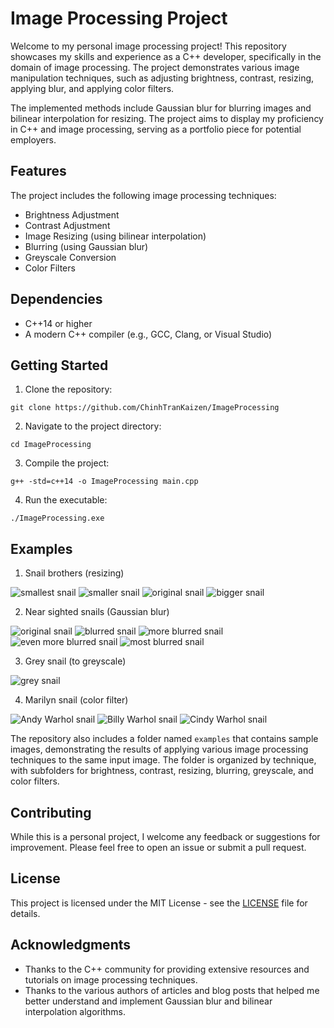 # Image Processing Project

Welcome to my personal image processing project! This repository showcases my skills and experience as a C++ developer, specifically in the domain of image processing. The project demonstrates various image manipulation techniques, such as adjusting brightness, contrast, resizing, applying blur, and applying color filters.

The implemented methods include Gaussian blur for blurring images and bilinear interpolation for resizing. The project aims to display my proficiency in C++ and image processing, serving as a portfolio piece for potential employers.

## Features

The project includes the following image processing techniques:

- Brightness Adjustment
- Contrast Adjustment
- Image Resizing (using bilinear interpolation)
- Blurring (using Gaussian blur)
- Greyscale Conversion
- Color Filters

## Dependencies

- C++14 or higher
- A modern C++ compiler (e.g., GCC, Clang, or Visual Studio)

## Getting Started

1. Clone the repository:

```
git clone https://github.com/ChinhTranKaizen/ImageProcessing
```

2. Navigate to the project directory:

```
cd ImageProcessing
```

3. Compile the project:

```
g++ -std=c++14 -o ImageProcessing main.cpp
```

4. Run the executable:

```
./ImageProcessing.exe
```

## Examples
1. Snail brothers (resizing)

![smallest snail](./Examples/resize/smallestSnail.bmp)
![smaller snail](./Examples/resize/smallerSnail.bmp)
![original snail](./snail.bmp)
![bigger snail](./Examples/resize/biggerSnail.bmp)

2. Near sighted snails (Gaussian blur)

![original snail](./snail.bmp)
![blurred snail](./Examples/blurring/blurredSnail.bmp)
![more blurred snail](./Examples/blurring/moreblurredSnail.bmp)
![even more blurred snail](./Examples/blurring/evenmoreblurredSnail.bmp)
![most blurred snail](./Examples/blurring/mostblurredSnail.bmp)

3. Grey snail (to greyscale)

![grey snail](./Examples/greyscale/greySnail.bmp)

4. Marilyn snail (color filter)

![Andy Warhol snail](./Examples/colorFilter/artsySnail1.bmp)
![Billy Warhol snail](./Examples/colorFilter/artsySnail2.bmp)
![Cindy Warhol snail](./Examples/colorFilter/artsySnail3.bmp)

The repository also includes a folder named `examples` that contains sample images, demonstrating the results of applying various image processing techniques to the same input image. The folder is organized by technique, with subfolders for brightness, contrast, resizing, blurring, greyscale, and color filters.

## Contributing

While this is a personal project, I welcome any feedback or suggestions for improvement. Please feel free to open an issue or submit a pull request.

## License

This project is licensed under the MIT License - see the [LICENSE](LICENSE) file for details.

## Acknowledgments

- Thanks to the C++ community for providing extensive resources and tutorials on image processing techniques.
- Thanks to the various authors of articles and blog posts that helped me better understand and implement Gaussian blur and bilinear interpolation algorithms.
